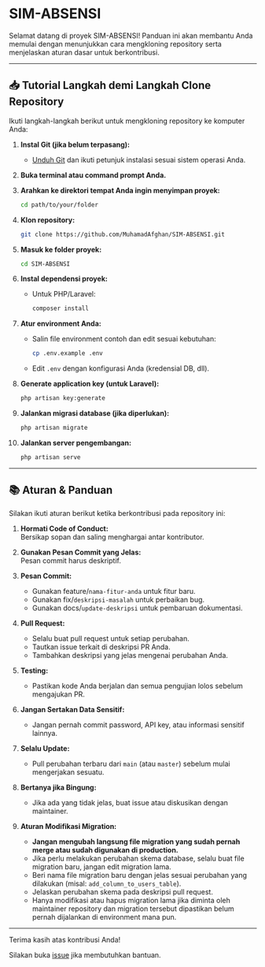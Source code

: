 # SIM-ABSENSI

Selamat datang di proyek SIM-ABSENSI! Panduan ini akan membantu Anda memulai dengan menunjukkan cara mengkloning repository serta menjelaskan aturan dasar untuk berkontribusi.

---

## 📥 Tutorial Langkah demi Langkah Clone Repository

Ikuti langkah-langkah berikut untuk mengkloning repository ke komputer Anda:

1. **Instal Git (jika belum terpasang):**
   - [Unduh Git](https://git-scm.com/downloads) dan ikuti petunjuk instalasi sesuai sistem operasi Anda.

2. **Buka terminal atau command prompt Anda.**

3. **Arahkan ke direktori tempat Anda ingin menyimpan proyek:**
   ```bash
   cd path/to/your/folder
   ```

4. **Klon repository:**
   ```bash
   git clone https://github.com/MuhamadAfghan/SIM-ABSENSI.git
   ```

5. **Masuk ke folder proyek:**
   ```bash
   cd SIM-ABSENSI
   ```

6. **Instal dependensi proyek:**
   - Untuk PHP/Laravel:  
     ```bash
     composer install
     ```

7. **Atur environment Anda:**
   - Salin file environment contoh dan edit sesuai kebutuhan:
     ```bash
     cp .env.example .env
     ```
   - Edit `.env` dengan konfigurasi Anda (kredensial DB, dll).

8. **Generate application key (untuk Laravel):**
   ```bash
   php artisan key:generate
   ```

9. **Jalankan migrasi database (jika diperlukan):**
   ```bash
   php artisan migrate
   ```

10. **Jalankan server pengembangan:**
    ```bash
    php artisan serve
    ```

---

## 📚 Aturan & Panduan

Silakan ikuti aturan berikut ketika berkontribusi pada repository ini:

1. **Hormati Code of Conduct:**  
   Bersikap sopan dan saling menghargai antar kontributor.

2. **Gunakan Pesan Commit yang Jelas:**  
   Pesan commit harus deskriptif.

3. **Pesan Commit:**  
   - Gunakan feature/`nama-fitur-anda` untuk fitur baru.
   - Gunakan fix/`deskripsi-masalah` untuk perbaikan bug.
   - Gunakan docs/`update-deskripsi` untuk pembaruan dokumentasi.

4. **Pull Request:**  
   - Selalu buat pull request untuk setiap perubahan.
   - Tautkan issue terkait di deskripsi PR Anda.
   - Tambahkan deskripsi yang jelas mengenai perubahan Anda.

5. **Testing:**  
   - Pastikan kode Anda berjalan dan semua pengujian lolos sebelum mengajukan PR.

6. **Jangan Sertakan Data Sensitif:**  
   - Jangan pernah commit password, API key, atau informasi sensitif lainnya.

7. **Selalu Update:**  
   - Pull perubahan terbaru dari `main` (atau `master`) sebelum mulai mengerjakan sesuatu.

8. **Bertanya jika Bingung:**  
   - Jika ada yang tidak jelas, buat issue atau diskusikan dengan maintainer.

9. **Aturan Modifikasi Migration:**  
   - **Jangan mengubah langsung file migration yang sudah pernah merge atau sudah digunakan di production.**
   - Jika perlu melakukan perubahan skema database, selalu buat file migration baru, jangan edit migration lama.
   - Beri nama file migration baru dengan jelas sesuai perubahan yang dilakukan (misal: `add_column_to_users_table`).
   - Jelaskan perubahan skema pada deskripsi pull request.
   - Hanya modifikasi atau hapus migration lama jika diminta oleh maintainer repository dan migration tersebut dipastikan belum pernah dijalankan di environment mana pun.

---

Terima kasih atas kontribusi Anda!

Silakan buka [issue](https://github.com/MuhamadAfghan/SIM-ABSENSI/issues) jika membutuhkan bantuan.
